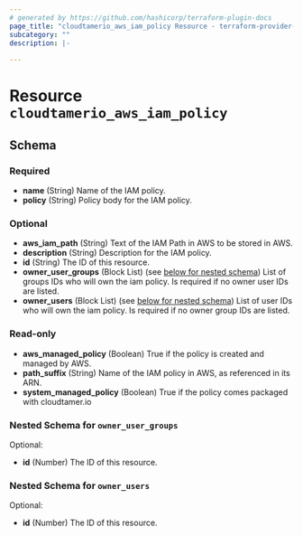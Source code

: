 ```yaml
---
# generated by https://github.com/hashicorp/terraform-plugin-docs
page_title: "cloudtamerio_aws_iam_policy Resource - terraform-provider-cloudtamerio"
subcategory: ""
description: |-
  
---
```


# Resource `cloudtamerio_aws_iam_policy`





<!-- schema generated by tfplugindocs -->
## Schema

### Required

- **name** (String) Name of the IAM policy.
- **policy** (String) Policy body for the IAM policy.

### Optional

- **aws_iam_path** (String) Text of the IAM Path in AWS to be stored in AWS.
- **description** (String) Description for the IAM policy.
- **id** (String) The ID of this resource.
- **owner_user_groups** (Block List) (see [below for nested schema](#nestedblock--owner_user_groups)) List of groups IDs who will own the iam policy. Is required if no owner user IDs are listed.
- **owner_users** (Block List) (see [below for nested schema](#nestedblock--owner_users)) List of user IDs who will own the iam policy. Is required if no owner group IDs are listed.

### Read-only

- **aws_managed_policy** (Boolean) True if the policy is created and managed by AWS.
- **path_suffix** (String) Name of the IAM policy in AWS, as referenced in its ARN.
- **system_managed_policy** (Boolean) True if the policy comes packaged with cloudtamer.io

<a id="nestedblock--owner_user_groups"></a>
### Nested Schema for `owner_user_groups`

Optional:

- **id** (Number) The ID of this resource.


<a id="nestedblock--owner_users"></a>
### Nested Schema for `owner_users`

Optional:

- **id** (Number) The ID of this resource.


